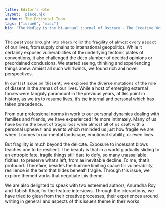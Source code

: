 ```yaml
---
title: Editor's Note
layout: 'piece.njk'
authour: The Editorial Team
tags: ["issue6", "misc"]
bio: 'The Medley is the bi-annual journal of Ostraca - The Creative Writing Society of Hansraj College, University of Delhi.'
---
```


The past year brought into sharp relief the fragility of almost every aspect of our lives, from supply chains to international geopolitics. While it certainly exposed vulnerabilities of the underlying tectonic plates of conventions, it also challenged the deep slumber of decided opinions or preordained conclusions. We started seeing, thinking and experiencing things anew. Amidst all such whirlwinds, we found rich and novel perspectives.

In our last issue on ‘dissent’, we explored the diverse mutations of the role of dissent in the arenas of our lives. While a host of emerging external forces were tangibly paramount in the previous years, at this point in history, as we try to resume lives, it’s the internal and personal which has taken precedence.

From our professional norms in work to our personal dynamics dealing with families and friends, we have experienced life more intimately. Many of us have borne the brunt of tragic loss while almost all of us dealt with a personal upheaval and events which reminded us just how fragile we are when it comes to our mental landscape, emotional stability, or even lives.

But fragility is much beyond the delicate. Exposure to incessant blows teaches one to be resilient. The beauty is that in a world gradually sliding to an entropic fate, fragile things still dare to defy, so many unassailable fixities, to preserve what’s left, from an inevitable decline. To me, that’s profound. Therefore, besides the humane limiting space for vulnerability, resilience is the term that hides beneath fragile. Through this issue, we explore themed works that negotiate this theme.

We are also delighted to speak with two esteemed authors, Anuradha Roy and Tabish Khair, for the feature interviews. Through the interactions, we have tried to glean from their creative processes, their experiences around writing in general, and aspects of this issue’s theme in their works.